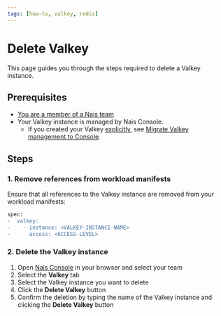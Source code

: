 ```yaml
---
tags: [how-to, valkey, redis]
---
```


# Delete Valkey

This page guides you through the steps required to delete a Valkey instance.

## Prerequisites

- [You are a member of a Nais team](../../../explanations/team.md)
- Your Valkey instance is managed by Nais Console.
    - If you created your Valkey [explicitly](create-explicit.md), see [Migrate Valkey management to Console](migrate-to-console.md). 

## Steps

### 1. Remove references from workload manifests

Ensure that all references to the Valkey instance are removed from your workload manifests:

```diff title="app.yaml"
spec:
-  valkey:
-    - instance: <VALKEY-INSTANCE-NAME>
-      access: <ACCESS-LEVEL>
```

### 2. Delete the Valkey instance

1. Open [Nais Console](https://console.<<tenant()>>.cloud.nais.io) in your browser and select your team
2. Select the **Valkey** tab
3. Select the Valkey instance you want to delete
4. Click the **Delete Valkey** button
5. Confirm the deletion by typing the name of the Valkey instance and clicking the **Delete Valkey** button
